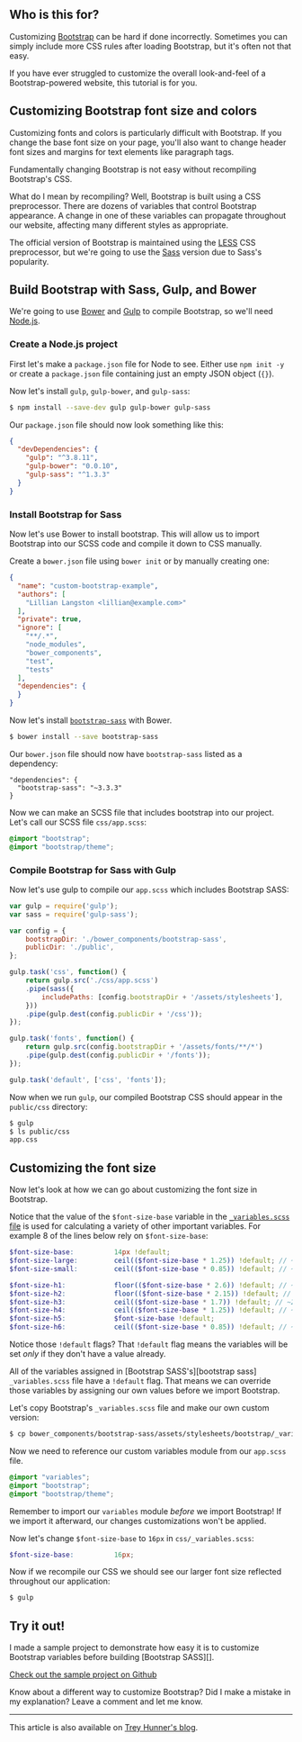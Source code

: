 ## Who is this for?

Customizing [Bootstrap][] can be hard if done incorrectly.  Sometimes you can simply include more CSS rules after loading Bootstrap, but it's often not that easy.

If you have ever struggled to customize the overall look-and-feel of a Bootstrap-powered website, this tutorial is for you.

## Customizing Bootstrap font size and colors

Customizing fonts and colors is particularly difficult with Bootstrap.  If you change the base font size on your page, you'll also want to change header font sizes and margins for text elements like paragraph tags.

Fundamentally changing Bootstrap is not easy without recompiling Bootstrap's CSS.

What do I mean by recompiling?  Well, Bootstrap is built using a CSS preprocessor.  There are dozens of variables that control Bootstrap appearance.  A change in one of these variables can propagate throughout our website, affecting many different styles as appropriate.

The official version of Bootstrap is maintained using the [LESS][] CSS preprocessor, but we're going to use the [Sass][] version due to Sass's popularity.

## Build Bootstrap with Sass, Gulp, and Bower

We're going to use [Bower][] and [Gulp][] to compile Bootstrap, so we'll need [Node.js][].

### Create a Node.js project

First let's make a `package.json` file for Node to see.  Either use `npm init -y` or create a `package.json` file containing just an empty JSON object (`{}`).

Now let's install `gulp`, `gulp-bower`, and `gulp-sass`:

```bash
$ npm install --save-dev gulp gulp-bower gulp-sass
```

Our `package.json` file should now look something like this:

```json
{
  "devDependencies": {
    "gulp": "^3.8.11",
    "gulp-bower": "0.0.10",
    "gulp-sass": "^1.3.3"
  }
}
```

### Install Bootstrap for Sass

Now let's use Bower to install bootstrap.  This will allow us to import Bootstrap into our SCSS code and compile it down to CSS manually.

Create a `bower.json` file using `bower init` or by manually creating one:

```json
{
  "name": "custom-bootstrap-example",
  "authors": [
    "Lillian Langston <lillian@example.com>"
  ],
  "private": true,
  "ignore": [
    "**/.*",
    "node_modules",
    "bower_components",
    "test",
    "tests"
  ],
  "dependencies": {
  }
}
```

Now let's install [`bootstrap-sass`][] with Bower.

```bash
$ bower install --save bootstrap-sass
```

Our `bower.json` file should now have `bootstrap-sass` listed as a dependency:

```
"dependencies": {
  "bootstrap-sass": "~3.3.3"
}
```

Now we can make an SCSS file that includes bootstrap into our project.  Let's call our SCSS file `css/app.scss`:

```scss
@import "bootstrap";
@import "bootstrap/theme";
```

### Compile Bootstrap for Sass with Gulp

Now let's use gulp to compile our `app.scss` which includes Bootstrap SASS:

```js
var gulp = require('gulp');
var sass = require('gulp-sass');

var config = {
    bootstrapDir: './bower_components/bootstrap-sass',
    publicDir: './public',
};

gulp.task('css', function() {
    return gulp.src('./css/app.scss')
    .pipe(sass({
        includePaths: [config.bootstrapDir + '/assets/stylesheets'],
    }))
    .pipe(gulp.dest(config.publicDir + '/css'));
});

gulp.task('fonts', function() {
    return gulp.src(config.bootstrapDir + '/assets/fonts/**/*')
    .pipe(gulp.dest(config.publicDir + '/fonts'));
});

gulp.task('default', ['css', 'fonts']);
```

Now when we run `gulp`, our compiled Bootstrap CSS should appear in the `public/css` directory:

```bash
$ gulp
$ ls public/css
app.css
```

## Customizing the font size

Now let's look at how we can go about customizing the font size in Bootstrap.

Notice that the value of the `$font-size-base` variable in the [`_variables.scss` file][variables.scss] is used for calculating a variety of other important variables.  For example 8 of the lines below rely on `$font-size-base`:

```scss
$font-size-base:          14px !default;
$font-size-large:         ceil(($font-size-base * 1.25)) !default; // ~18px
$font-size-small:         ceil(($font-size-base * 0.85)) !default; // ~12px

$font-size-h1:            floor(($font-size-base * 2.6)) !default; // ~36px
$font-size-h2:            floor(($font-size-base * 2.15)) !default; // ~30px
$font-size-h3:            ceil(($font-size-base * 1.7)) !default; // ~24px
$font-size-h4:            ceil(($font-size-base * 1.25)) !default; // ~18px
$font-size-h5:            $font-size-base !default;
$font-size-h6:            ceil(($font-size-base * 0.85)) !default; // ~12px
```

Notice those `!default` flags?  That `!default` flag means the variables will be set *only* if they don't have a value already.

All of the variables assigned in [Bootstrap SASS's][bootstrap sass] `_variables.scss` file have a `!default` flag.  That means we can override those variables by assigning our own values before we import Bootstrap.

Let's copy Bootstrap's `_variables.scss` file and make our own custom version:

```bash
$ cp bower_components/bootstrap-sass/assets/stylesheets/bootstrap/_variables.scss css/_variables.scss
```

Now we need to reference our custom variables module from our `app.scss` file.

```scss
@import "variables";
@import "bootstrap";
@import "bootstrap/theme";
```

Remember to import our `variables` module *before* we import Bootstrap!  If we import it afterward, our changes customizations won't be applied.

Now let's change `$font-size-base` to `16px` in `css/_variables.scss`:

```scss
$font-size-base:          16px;
```

Now if we recompile our CSS we should see our larger font size reflected throughout our application:

```bash
$ gulp
```

## Try it out!

I made a sample project to demonstrate how easy it is to customize Bootstrap variables before building [Bootstrap SASS][].

[Check out the sample project on Github](https://github.com/treyhunner/custom-bootstrap-example)

Know about a different way to customize Bootstrap?  Did I make a mistake in my explanation?  Leave a comment and let me know.

---

This article is also available on [Trey Hunner's blog](http://treyhunner.com/2015/02/creating-a-custom-bootstrap-build/).

[bootstrap]: http://getbootstrap.com/
[bower]: http://bower.io/
[`bootstrap-sass`]: https://github.com/twbs/bootstrap-sass
[gulp]: http://gulpjs.com/
[variables.scss]: https://github.com/twbs/bootstrap-sass/blob/master/assets/stylesheets/bootstrap/_variables.scss#L52
[less]: http://lesscss.org/
[node.js]: http://nodejs.org/
[sass]: http://sass-lang.com/

